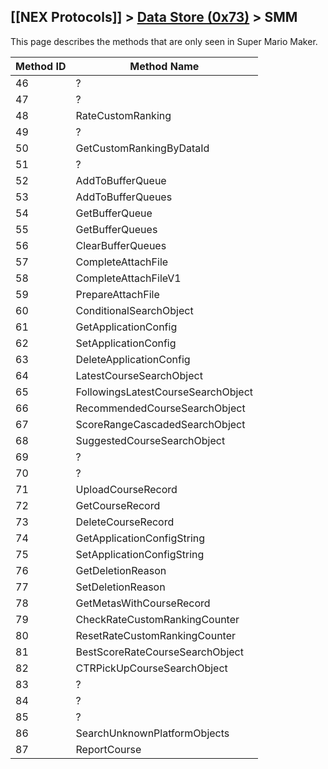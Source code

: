 ## [[NEX Protocols]] > [Data Store (0x73)](Data-Store-Protocol) > SMM

This page describes the methods that are only seen in Super Mario Maker.

| Method ID | Method Name |
| --- | --- |
| 46 | ? |
| 47 | ? |
| 48 | RateCustomRanking |
| 49 | ? |
| 50 | GetCustomRankingByDataId |
| 51 | ? |
| 52 | AddToBufferQueue |
| 53 | AddToBufferQueues |
| 54 | GetBufferQueue |
| 55 | GetBufferQueues |
| 56 | ClearBufferQueues |
| 57 | CompleteAttachFile |
| 58 | CompleteAttachFileV1 |
| 59 | PrepareAttachFile |
| 60 | ConditionalSearchObject |
| 61 | GetApplicationConfig |
| 62 | SetApplicationConfig |
| 63 | DeleteApplicationConfig |
| 64 | LatestCourseSearchObject |
| 65 | FollowingsLatestCourseSearchObject |
| 66 | RecommendedCourseSearchObject |
| 67 | ScoreRangeCascadedSearchObject |
| 68 | SuggestedCourseSearchObject |
| 69 | ? |
| 70 | ? |
| 71 | UploadCourseRecord |
| 72 | GetCourseRecord |
| 73 | DeleteCourseRecord |
| 74 | GetApplicationConfigString |
| 75 | SetApplicationConfigString |
| 76 | GetDeletionReason |
| 77 | SetDeletionReason |
| 78 | GetMetasWithCourseRecord |
| 79 | CheckRateCustomRankingCounter |
| 80 | ResetRateCustomRankingCounter |
| 81 | BestScoreRateCourseSearchObject |
| 82 | CTRPickUpCourseSearchObject |
| 83 | ? |
| 84 | ? |
| 85 | ? |
| 86 | SearchUnknownPlatformObjects |
| 87 | ReportCourse |

[DataStoreGetMetaParam]: Data-Store-Protocol#datastoregetmetaparam-structure
[DataStorePreparePostParam]: Data-Store-Protocol#datastorepreparepostparam-structure
[DataStoreCompletePostParam]: Data-Store-Protocol#datastorecompletepostparam-structure
[DataStoreReqGetInfo]: Data-Store-Protocol#datastorereqgetinfo-structure
[DataStoreReqPostInfo]: Data-Store-Protocol#datastorereqpostinfo-structure
[DataStoreMetaInfo]: Data-Store-Protocol#datastoremetainfo-structure

[Result]: NEX-Common-Types#result
[String]: NEX-Common-Types#string
[Buffer]: NEX-Common-Types#buffer
[qBuffer]: NEX-Common-Types#qbuffer
[List]: NEX-Common-Types#list
[Map]: NEX-Common-Types#map
[DateTime]: NEX-Common-Types#datetime
[Structure]: NEX-Common-Types#structure
[Data]: NEX-Common-Types#anydataholder
[PID]: NEX-Common-Types#pid